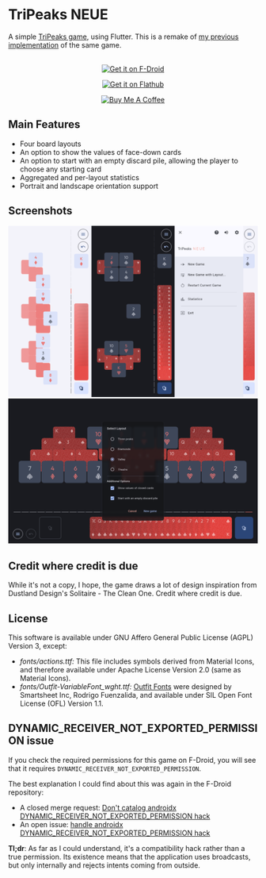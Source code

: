 # TriPeaks NEUE

A simple [TriPeaks game](https://en.wikipedia.org/wiki/Tri_Peaks_(game)), using Flutter. This is a remake of [my previous implementation](https://github.com/mimoguz/tripeaks-gdx) of the same game.<br><br>

<div align="center">
<a href="https://f-droid.org/en/packages/io.github.mimoguz.tripeaksneue/"><img src="https://fdroid.gitlab.io/artwork/badge/get-it-on.png" alt="Get it on F-Droid" height="80"></a>

<a href="https://flathub.org/apps/io.github.mimoguz.tripeaks_neue"> <img width="180" alt="Get it on Flathub" src="https://flathub.org/api/badge?locale=en"/></a>


<a href="https://buymeacoffee.com/mimoguz"><img src="https://cdn.buymeacoffee.com/buttons/default-yellow.png" alt="Buy Me A Coffee" height="41" width="174"></a>
</div>

## Main Features

- Four board layouts
- An option to show the values of face-down cards
- An option to start with an empty discard pile, allowing the player to choose any starting card
- Aggregated and per-layout statistics
- Portrait and landscape orientation support

## Screenshots
![Portait](./.github/readme/screenshot_portrait_2025-03-24.png)
![Landscape](./.github/readme/screenshot_landscape_2025-03-24.png)

## Credit where credit is due

While it's not a copy, I hope, the game draws a lot of design inspiration from Dustland Design's Solitaire - The Clean One. Credit where credit is due.

## License

This software is available under GNU Affero General Public License (AGPL) Version 3, except:

- _fonts/actions.ttf:_ This file includes symbols derived from Material Icons, and therefore available under Apache License Version 2.0 (same as Material Icons).
- _fonts/Outfit-VariableFont_wght.ttf:_ [Outfit Fonts](https://github.com/Outfitio/Outfit-Fonts) were designed by Smartsheet Inc, Rodrigo Fuenzalida, and available under SIL Open Font License (OFL) Version 1.1.

## DYNAMIC_RECEIVER_NOT_EXPORTED_PERMISSION issue

If you check the required permissions for this game on F-Droid, you will see that it requires ```DYNAMIC_RECEIVER_NOT_EXPORTED_PERMISSION```.

The best explanation I could find about this was again in the F-Droid repository:

* A closed merge request: [Don't catalog androidx DYNAMIC_RECEIVER_NOT_EXPORTED_PERMISSION hack](https://gitlab.com/fdroid/fdroidserver/-/merge_requests/1336) 
* An open issue: [handle androidx DYNAMIC_RECEIVER_NOT_EXPORTED_PERMISSION hack](https://gitlab.com/fdroid/fdroidclient/-/issues/2608)

**Tl;dr**: As far as I could understand, it's a compatibility hack rather than a true permission. Its existence means that the application uses broadcasts, but only internally and rejects intents coming from outside.
